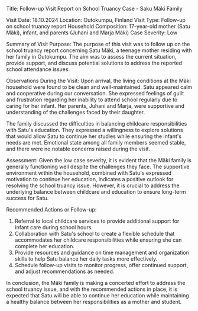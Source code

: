  Title: Follow-up Visit Report on School Truancy Case - Saku Mäki Family

Visit Date: 18.10.2024
Location: Outokumpu, Finland
Visit Type: Follow-up on school truancy report
Household Composition: 17-year-old mother (Satu Mäki), infant, and parents (Juhani and Marja Mäki)
Case Severity: Low

Summary of Visit Purpose:
The purpose of this visit was to follow up on the school truancy report concerning Satu Mäki, a teenage mother residing with her family in Outokumpu. The aim was to assess the current situation, provide support, and discuss potential solutions to address the reported school attendance issues.

Observations During the Visit:
Upon arrival, the living conditions at the Mäki household were found to be clean and well-maintained. Satu appeared calm and cooperative during our conversation. She expressed feelings of guilt and frustration regarding her inability to attend school regularly due to caring for her infant. Her parents, Juhani and Marja, were supportive and understanding of the challenges faced by their daughter.

The family discussed the difficulties in balancing childcare responsibilities with Satu's education. They expressed a willingness to explore solutions that would allow Satu to continue her studies while ensuring the infant's needs are met. Emotional state among all family members seemed stable, and there were no notable concerns raised during the visit.

Assessment:
Given the low case severity, it is evident that the Mäki family is generally functioning well despite the challenges they face. The supportive environment within the household, combined with Satu's expressed motivation to continue her education, indicates a positive outlook for resolving the school truancy issue. However, it is crucial to address the underlying balance between childcare and education to ensure long-term success for Satu.

Recommended Actions or Follow-up:
1. Referral to local childcare services to provide additional support for infant care during school hours.
2. Collaboration with Satu's school to create a flexible schedule that accommodates her childcare responsibilities while ensuring she can complete her education.
3. Provide resources and guidance on time management and organization skills to help Satu balance her daily tasks more effectively.
4. Schedule follow-up visits to monitor progress, offer continued support, and adjust recommendations as needed.

In conclusion, the Mäki family is making a concerted effort to address the school truancy issue, and with the recommended actions in place, it is expected that Satu will be able to continue her education while maintaining a healthy balance between her responsibilities as a mother and student.